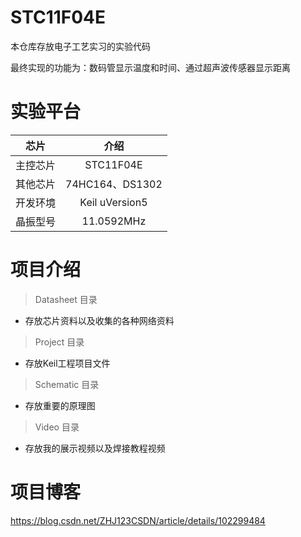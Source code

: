 # STC11F04E
本仓库存放电子工艺实习的实验代码

最终实现的功能为：数码管显示温度和时间、通过超声波传感器显示距离

# 实验平台
芯片| 介绍
---|:--:
主控芯片 | STC11F04E
其他芯片 | 74HC164、DS1302
开发环境 | Keil uVersion5
晶振型号 | 11.0592MHz

# 项目介绍
> Datasheet 目录

- 存放芯片资料以及收集的各种网络资料

> Project 目录

- 存放Keil工程项目文件

> Schematic 目录

- 存放重要的原理图

> Video 目录

- 存放我的展示视频以及焊接教程视频

# 项目博客

 https://blog.csdn.net/ZHJ123CSDN/article/details/102299484 
